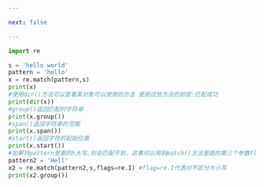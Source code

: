 ```yaml
---

next: false

---
```




<BlogInfo id="748" title="1.match方法的使用" author="白日梦想猿" pv=0 read_times=0 pre_cost_time="0分19秒" category="正则表达式" tag_list="['正则表达式']" create_time="2020.05.27 16:54:15" update_time="2020.05.27 17:03:21" />

```python
import re

s = 'hello world'
pattern = 'hello'
x = re.match(pattern,s)
print(x)
#使用dir()方法可以查看某对象可以使用的方法 使用这些方法的前提:匹配成功
print(dir(x))
#group()返回匹配的字符串
print(x.group())
#span()返回字符串的范围
print(x.span())
#start()返回字符的起始位置
print(x.start())
#如果将pattern里面的h大写,则会匹配不到，这事可以用到match()方法里面的第三个参数flag
pattern2 = 'Hell'
x2 = re.match(pattern2,s,flags=re.I) #flag=re.I代表对不区分大小写
print(x2.group())
```



<ActionBox />
